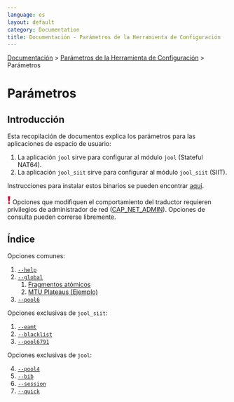 ```yaml
---
language: es
layout: default
category: Documentation
title: Documentación - Parámetros de la Herramienta de Configuración
---
```


[Documentación](documentation.html) > [Parámetros de la Herramienta de Configuración](documentation.html#aplicacion-de-espacio-de-usuario) > Parámetros

# Parámetros

## Introducción

Esta recopilación de documentos explica los parámetros para las aplicaciones de espacio de usuario:

1. La aplicación `jool` sirve para configurar al módulo `jool` (Stateful NAT64).
2. La aplicación `jool_siit` sirve para configurar al módulo `jool_siit` (SIIT).

Instrucciones para instalar estos binarios se pueden encontrar [aquí](usr-install.html).

![!](../images/heavy_exclamation_mark.png) Opciones que modifiquen el comportamiento del traductor requieren privilegios de administrador de red ([CAP_NET_ADMIN](http://linux.die.net/man/7/capabilities)). Opciones de consulta pueden correrse libremente.

## Índice

Opciones comunes:

1. [`--help`](usr-flags-help.html)
2. [`--global`](usr-flags-global.html)
	1. [Fragmentos atómicos](usr-flags-atomic.html)
	2. [MTU Plateaus (Ejemplo)](usr-flags-plateaus.html)
3. [`--pool6`](usr-flags-pool6.html)

Opciones exclusivas de `jool_siit`:

1. [`--eamt`](usr-flags-eamt.html)
2. [`--blacklist`](usr-flags-blacklist.html)
2. [`--pool6791`](usr-flags-pool6791.html)

Opciones exclusivas de `jool`:

4. [`--pool4`](usr-flags-pool4.html)
1. [`--bib`](usr-flags-bib.html)
2. [`--session`](usr-flags-session.html)
3. [`--quick`](usr-flags-quick.html)
